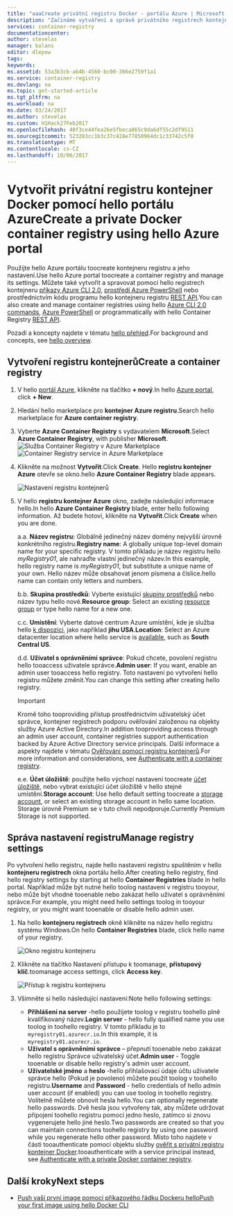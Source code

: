 ```yaml
---
title: "aaaCreate privátní registru Docker - portálu Azure | Microsoft Docs"
description: "Začínáme vytváření a správě privátního registrech kontejner Docker s hello portálu Azure"
services: container-registry
documentationcenter: 
author: stevelas
manager: balans
editor: dlepow
tags: 
keywords: 
ms.assetid: 53a3b3cb-ab4b-4560-bc00-366e2759f1a1
ms.service: container-registry
ms.devlang: na
ms.topic: get-started-article
ms.tgt_pltfrm: na
ms.workload: na
ms.date: 03/24/2017
ms.author: stevelas
ms.custom: H1Hack27Feb2017
ms.openlocfilehash: 40f3ce44fea26e5fbeca865c9da6df55c2df9511
ms.sourcegitcommit: 523283cc1b3c37c428e77850964dc1c33742c5f0
ms.translationtype: MT
ms.contentlocale: cs-CZ
ms.lasthandoff: 10/06/2017
---
```

# <a name="create-a-private-docker-container-registry-using-hello-azure-portal"></a><span data-ttu-id="f6647-103">Vytvořit privátní registru kontejner Docker pomocí hello portálu Azure</span><span class="sxs-lookup"><span data-stu-id="f6647-103">Create a private Docker container registry using hello Azure portal</span></span>
<span data-ttu-id="f6647-104">Použijte hello Azure portálu toocreate kontejneru registru a jeho nastavení.</span><span class="sxs-lookup"><span data-stu-id="f6647-104">Use hello Azure portal toocreate a container registry and manage its settings.</span></span> <span data-ttu-id="f6647-105">Můžete také vytvořit a spravovat pomocí hello registrech kontejneru [příkazy Azure CLI 2.0](container-registry-get-started-azure-cli.md), [prostředí Azure PowerShell](container-registry-get-started-powershell.md) nebo prostřednictvím kódu programu hello kontejneru registru [REST API](https://go.microsoft.com/fwlink/p/?linkid=834376).</span><span class="sxs-lookup"><span data-stu-id="f6647-105">You can also create and manage container registries using hello [Azure CLI 2.0 commands](container-registry-get-started-azure-cli.md), [Azure PowerShell](container-registry-get-started-powershell.md) or programmatically with hello Container Registry [REST API](https://go.microsoft.com/fwlink/p/?linkid=834376).</span></span>

<span data-ttu-id="f6647-106">Pozadí a koncepty najdete v tématu [hello přehled](container-registry-intro.md).</span><span class="sxs-lookup"><span data-stu-id="f6647-106">For background and concepts, see [hello overview](container-registry-intro.md).</span></span>

## <a name="create-a-container-registry"></a><span data-ttu-id="f6647-107">Vytvoření registru kontejnerů</span><span class="sxs-lookup"><span data-stu-id="f6647-107">Create a container registry</span></span>
1. <span data-ttu-id="f6647-108">V hello [portál Azure](https://portal.azure.com), klikněte na tlačítko **+ nový**.</span><span class="sxs-lookup"><span data-stu-id="f6647-108">In hello [Azure portal](https://portal.azure.com), click **+ New**.</span></span>
2. <span data-ttu-id="f6647-109">Hledání hello marketplace pro **kontejner Azure registru**.</span><span class="sxs-lookup"><span data-stu-id="f6647-109">Search hello marketplace for **Azure container registry**.</span></span>
3. <span data-ttu-id="f6647-110">Vyberte **Azure Container Registry** s vydavatelem **Microsoft**.</span><span class="sxs-lookup"><span data-stu-id="f6647-110">Select **Azure Container Registry**, with publisher **Microsoft**.</span></span>
    <span data-ttu-id="f6647-111">![Služba Container Registry v Azure Marketplace](./media/container-registry-get-started-portal/container-registry-marketplace.png)</span><span class="sxs-lookup"><span data-stu-id="f6647-111">![Container Registry service in Azure Marketplace](./media/container-registry-get-started-portal/container-registry-marketplace.png)</span></span>
4. <span data-ttu-id="f6647-112">Klikněte na možnost **Vytvořit**.</span><span class="sxs-lookup"><span data-stu-id="f6647-112">Click **Create**.</span></span> <span data-ttu-id="f6647-113">Hello **registru kontejner Azure** otevře se okno.</span><span class="sxs-lookup"><span data-stu-id="f6647-113">hello **Azure Container Registry** blade appears.</span></span>

    ![Nastavení registru kontejnerů](./media/container-registry-get-started-portal/container-registry-settings.png)
5. <span data-ttu-id="f6647-115">V hello **registru kontejner Azure** okno, zadejte následující informace hello.</span><span class="sxs-lookup"><span data-stu-id="f6647-115">In hello **Azure Container Registry** blade, enter hello following information.</span></span> <span data-ttu-id="f6647-116">Až budete hotovi, klikněte na **Vytvořit**.</span><span class="sxs-lookup"><span data-stu-id="f6647-116">Click **Create** when you are done.</span></span>

    <span data-ttu-id="f6647-117">a.</span><span class="sxs-lookup"><span data-stu-id="f6647-117">a.</span></span> <span data-ttu-id="f6647-118">**Název registru:** Globálně jedinečný název domény nejvyšší úrovně konkrétního registru.</span><span class="sxs-lookup"><span data-stu-id="f6647-118">**Registry name**: A globally unique top-level domain name for your specific registry.</span></span> <span data-ttu-id="f6647-119">V tomto příkladu je název registru hello *myRegistry01*, ale nahraďte vlastní jedinečný název.</span><span class="sxs-lookup"><span data-stu-id="f6647-119">In this example, hello registry name is *myRegistry01*, but substitute a unique name of your own.</span></span> <span data-ttu-id="f6647-120">Hello název může obsahovat jenom písmena a číslice.</span><span class="sxs-lookup"><span data-stu-id="f6647-120">hello name can contain only letters and numbers.</span></span>

    <span data-ttu-id="f6647-121">b.</span><span class="sxs-lookup"><span data-stu-id="f6647-121">b.</span></span> <span data-ttu-id="f6647-122">**Skupina prostředků**: Vyberte existující [skupiny prostředků](../azure-resource-manager/resource-group-overview.md#resource-groups) nebo název typu hello nové.</span><span class="sxs-lookup"><span data-stu-id="f6647-122">**Resource group**: Select an existing [resource group](../azure-resource-manager/resource-group-overview.md#resource-groups) or type hello name for a new one.</span></span>

    <span data-ttu-id="f6647-123">c.</span><span class="sxs-lookup"><span data-stu-id="f6647-123">c.</span></span> <span data-ttu-id="f6647-124">**Umístění**: Vyberte datové centrum Azure umístění, kde je služba hello [k dispozici](https://azure.microsoft.com/regions/services/), jako například **jihu USA**.</span><span class="sxs-lookup"><span data-stu-id="f6647-124">**Location**: Select an Azure datacenter location where hello service is [available](https://azure.microsoft.com/regions/services/), such as **South Central US**.</span></span>

    <span data-ttu-id="f6647-125">d.</span><span class="sxs-lookup"><span data-stu-id="f6647-125">d.</span></span> <span data-ttu-id="f6647-126">**Uživatel s oprávněními správce**: Pokud chcete, povolení registru hello tooaccess uživatele správce.</span><span class="sxs-lookup"><span data-stu-id="f6647-126">**Admin user**: If you want, enable an admin user tooaccess hello registry.</span></span> <span data-ttu-id="f6647-127">Toto nastavení po vytvoření hello registru můžete změnit.</span><span class="sxs-lookup"><span data-stu-id="f6647-127">You can change this setting after creating hello registry.</span></span>

      > [!IMPORTANT]
      > <span data-ttu-id="f6647-128">Kromě toho tooproviding přístup prostřednictvím uživatelský účet správce, kontejner registrech podporu ověřování založenou na objekty služby Azure Active Directory.</span><span class="sxs-lookup"><span data-stu-id="f6647-128">In addition tooproviding access through an admin user account, container registries support authentication backed by Azure Active Directory service principals.</span></span> <span data-ttu-id="f6647-129">Další informace a aspekty najdete v tématu [Ověřování pomocí registru kontejnerů](container-registry-authentication.md).</span><span class="sxs-lookup"><span data-stu-id="f6647-129">For more information and considerations, see [Authenticate with a container registry](container-registry-authentication.md).</span></span>
      >

    <span data-ttu-id="f6647-130">e.</span><span class="sxs-lookup"><span data-stu-id="f6647-130">e.</span></span> <span data-ttu-id="f6647-131">**Účet úložiště**: použijte hello výchozí nastavení toocreate [účet úložiště](../storage/common/storage-introduction.md), nebo vybrat existující účet úložiště v hello stejné umístění.</span><span class="sxs-lookup"><span data-stu-id="f6647-131">**Storage account**: Use hello default setting toocreate a [storage account](../storage/common/storage-introduction.md), or select an existing storage account in hello same location.</span></span> <span data-ttu-id="f6647-132">Storage úrovně Premium se v tuto chvíli nepodporuje.</span><span class="sxs-lookup"><span data-stu-id="f6647-132">Currently Premium Storage is not supported.</span></span>

## <a name="manage-registry-settings"></a><span data-ttu-id="f6647-133">Správa nastavení registru</span><span class="sxs-lookup"><span data-stu-id="f6647-133">Manage registry settings</span></span>
<span data-ttu-id="f6647-134">Po vytvoření hello registru, najde hello nastavení registru spuštěním v hello **kontejneru registrech** okna portálu hello.</span><span class="sxs-lookup"><span data-stu-id="f6647-134">After creating hello registry, find hello registry settings by starting at hello **Container Registries** blade in hello portal.</span></span> <span data-ttu-id="f6647-135">Například může být nutné hello toolog nastavení v registru tooyour, nebo může být vhodné tooenable nebo zakázat hello uživatel s oprávněními správce.</span><span class="sxs-lookup"><span data-stu-id="f6647-135">For example, you might need hello settings toolog in tooyour registry, or you might want tooenable or disable hello admin user.</span></span>

1. <span data-ttu-id="f6647-136">Na hello **kontejneru registrech** okně klikněte na název hello registru systému Windows.</span><span class="sxs-lookup"><span data-stu-id="f6647-136">On hello **Container Registries** blade, click hello name of your registry.</span></span>

    ![Okno registru kontejneru](./media/container-registry-get-started-portal/container-registry-blade.png)
2. <span data-ttu-id="f6647-138">Klikněte na tlačítko Nastavení přístupu k toomanage, **přístupový klíč**.</span><span class="sxs-lookup"><span data-stu-id="f6647-138">toomanage access settings, click **Access key**.</span></span>

    ![Přístup k registru kontejneru](./media/container-registry-get-started-portal/container-registry-access.png)
3. <span data-ttu-id="f6647-140">Všimněte si hello následující nastavení:</span><span class="sxs-lookup"><span data-stu-id="f6647-140">Note hello following settings:</span></span>

   * <span data-ttu-id="f6647-141">**Přihlášení na server** -hello použijete toolog v registru toohello plně kvalifikovaný název.</span><span class="sxs-lookup"><span data-stu-id="f6647-141">**Login server** - hello fully qualified name you use toolog in toohello registry.</span></span> <span data-ttu-id="f6647-142">V tomto příkladu je to `myregistry01.azurecr.io`.</span><span class="sxs-lookup"><span data-stu-id="f6647-142">In this example, it is `myregistry01.azurecr.io`.</span></span>
   * <span data-ttu-id="f6647-143">**Uživatel s oprávněními správce** – přepnutí tooenable nebo zakázat hello registru Správce uživatelský účet.</span><span class="sxs-lookup"><span data-stu-id="f6647-143">**Admin user** - Toggle tooenable or disable hello registry's admin user account.</span></span>
   * <span data-ttu-id="f6647-144">**Uživatelské jméno** a **heslo** -hello přihlašovací údaje účtu uživatele správce hello (Pokud je povoleno) můžete použít toolog v toohello registru.</span><span class="sxs-lookup"><span data-stu-id="f6647-144">**Username** and **Password** - hello credentials of hello admin user account (if enabled) you can use toolog in toohello registry.</span></span> <span data-ttu-id="f6647-145">Volitelně můžete obnovit hesla hello.</span><span class="sxs-lookup"><span data-stu-id="f6647-145">You can optionally regenerate hello passwords.</span></span> <span data-ttu-id="f6647-146">Dvě hesla jsou vytvořeny tak, aby můžete udržovat připojení toohello registru pomocí jedno heslo, zatímco si znovu vygenerujete hello jiné heslo.</span><span class="sxs-lookup"><span data-stu-id="f6647-146">Two passwords are created so that you can maintain connections toohello registry by using one password while you regenerate hello other password.</span></span> <span data-ttu-id="f6647-147">Místo toho najdete v části tooauthenticate pomocí objektu služby [ověřit s privátní registru kontejner Docker](container-registry-authentication.md).</span><span class="sxs-lookup"><span data-stu-id="f6647-147">tooauthenticate with a service principal instead, see [Authenticate with a private Docker container registry](container-registry-authentication.md).</span></span>

## <a name="next-steps"></a><span data-ttu-id="f6647-148">Další kroky</span><span class="sxs-lookup"><span data-stu-id="f6647-148">Next steps</span></span>
* [<span data-ttu-id="f6647-149">Push vaší první image pomocí příkazového řádku Dockeru hello</span><span class="sxs-lookup"><span data-stu-id="f6647-149">Push your first image using hello Docker CLI</span></span>](container-registry-get-started-docker-cli.md)
